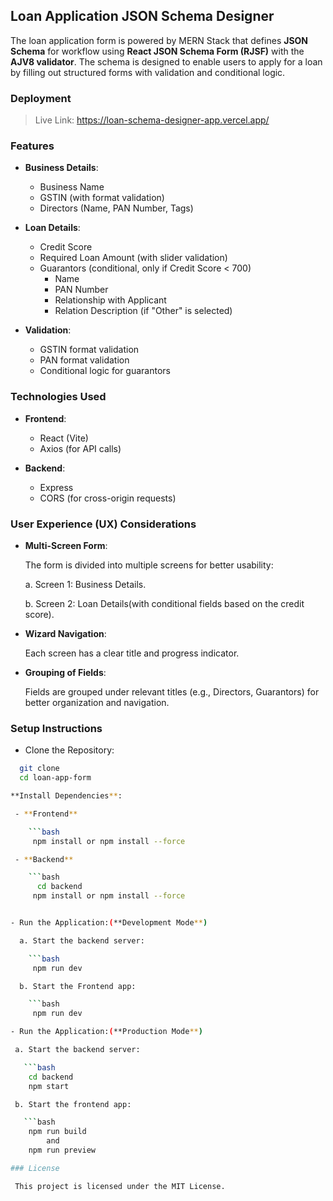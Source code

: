 ## Loan Application JSON Schema Designer

  The loan application form is powered by MERN Stack that defines **JSON Schema** for workflow using **React JSON Schema Form (RJSF)** with the **AJV8 validator**. The schema is designed to enable users to apply for a loan by filling out structured forms with validation and conditional logic.

### Deployment
   > Live Link: https://loan-schema-designer-app.vercel.app/
### Features

- **Business Details**:

  - Business Name
  - GSTIN (with format validation)
  - Directors (Name, PAN Number, Tags)

- **Loan Details**:

  - Credit Score
  - Required Loan Amount (with slider validation)
  - Guarantors (conditional, only if Credit Score < 700)
    - Name
    - PAN Number
    - Relationship with Applicant
    - Relation Description (if "Other" is selected)

- **Validation**:

  - GSTIN format validation
  - PAN format validation
  - Conditional logic for guarantors

### Technologies Used

- **Frontend**:

  - React (Vite)
  - Axios (for API calls)

- **Backend**:

  - Express
  - CORS (for cross-origin requests)

### User Experience (UX) Considerations

  - **Multi-Screen Form**:

    The form is divided into multiple screens for better usability:

    a. Screen 1: Business Details.
    
    b. Screen 2: Loan Details(with conditional fields based on the credit score).

  - **Wizard Navigation**:

    Each screen has a clear title and progress indicator.
 
  - **Grouping of Fields**:
  
    Fields are grouped under relevant titles (e.g., Directors, Guarantors) for better organization and navigation.


### Setup Instructions

 - Clone the Repository:
   
  ```bash
    git clone 
    cd loan-app-form

 **Install Dependencies**:

   - **Frontend**

      ```bash
       npm install or npm install --force

   - **Backend**

      ```bash
        cd backend 
       npm install or npm install --force


  - Run the Application:(**Development Mode**)

    a. Start the backend server:

      ```bash 
       npm run dev 

    b. Start the Frontend app:

      ```bash
       npm run dev

 - Run the Application:(**Production Mode**)

   a. Start the backend server:

     ```bash 
      cd backend
      npm start

   b. Start the frontend app:

     ```bash
      npm run build 
          and 
      npm run preview

### License

   This project is licensed under the MIT License.


